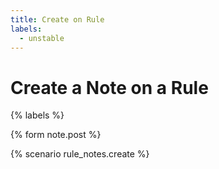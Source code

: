 ```yaml
---
title: Create on Rule
labels:
  - unstable
---
```


# Create a Note on a Rule

{% labels %}

{% form note.post %}

{% scenario rule_notes.create %}
